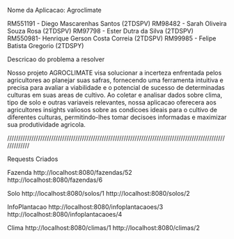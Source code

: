 Nome da Aplicacao: Agroclimate

RM551191 - Diego Mascarenhas Santos (2TDSPV) RM98482 - Sarah Oliveira Souza Rosa (2TDSPV) RM97798 - Ester Dutra da Silva (2TDSPV) RM550981- Henrique Gerson Costa Correia (2TDSPV) RM99985 - Felipe Batista Gregorio (2TDSPY)

Descricao do problema a resolver

Nosso projeto AGROCLIMATE visa solucionar a incerteza enfrentada pelos agricultores ao planejar suas safras, 
fornecendo uma ferramenta intuitiva e precisa para avaliar a viabilidade e o potencial de sucesso de determinadas culturas em suas areas de cultivo. 
Ao coletar e analisar dados sobre clima, tipo de solo e outras variaveis relevantes, nossa aplicacao oferecera aos agricultores insights valiosos 
sobre as condicoes ideais para o cultivo de diferentes culturas, permitindo-lhes tomar decisoes informadas e maximizar sua produtividade agricola.

/////////////////////////////////////////////////////////////////////////////////////////////////////////////

Requests Criados

Fazenda http://localhost:8080/fazendas/52 http://localhost:8080/fazendas/6

Solo http://localhost:8080/solos/1 http://localhost:8080/solos/2

InfoPlantacao http://localhost:8080/infoplantacaoes/3 http://localhost:8080/infoplantacaoes/4

Clima http://localhost:8080/climas/1 http://localhost:8080/climas/2


